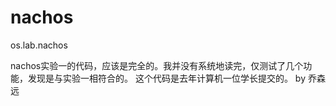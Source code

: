 # nachos
os.lab.nachos

nachos实验一的代码，应该是完全的。我并没有系统地读完，仅测试了几个功能，发现是与实验一相符合的。
这个代码是去年计算机一位学长提交的。
by 乔森远
